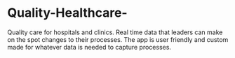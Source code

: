 # Quality-Healthcare-
Quality care for hospitals and clinics.  Real time data that leaders can make on the spot changes to their processes.  The app is user friendly and custom made for whatever data is needed to capture processes.
